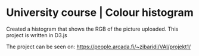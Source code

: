 # University course | Colour histogram
Created a histogram that shows the RGB of the picture uploaded. 
This project is written in D3.js

The project can be seen on: 
https://people.arcada.fi/~zibaridi/VAI/projekt1/

